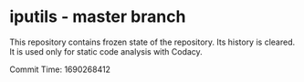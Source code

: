 # iputils - master branch

This repository contains frozen state of the repository.
Its history is cleared. It is used only for static code
analysis with Codacy.

Commit Time: 1690268412